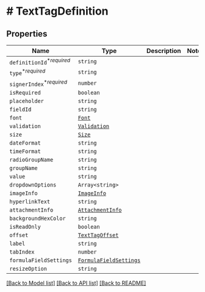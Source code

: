 # # TextTagDefinition



## Properties

Name | Type | Description | Notes
------------ | ------------- | ------------- | -------------
| `definitionId`<sup>*_required_</sup> | ```string``` |   |  |
| `type`<sup>*_required_</sup> | ```string``` |   |  |
| `signerIndex`<sup>*_required_</sup> | ```number``` |   |  |
| `isRequired` | ```boolean``` |   |  |
| `placeholder` | ```string``` |   |  |
| `fieldId` | ```string``` |   |  |
| `font` | [```Font```](Font.md) |   |  |
| `validation` | [```Validation```](Validation.md) |   |  |
| `size` | [```Size```](Size.md) |   |  |
| `dateFormat` | ```string``` |   |  |
| `timeFormat` | ```string``` |   |  |
| `radioGroupName` | ```string``` |   |  |
| `groupName` | ```string``` |   |  |
| `value` | ```string``` |   |  |
| `dropdownOptions` | ```Array<string>``` |   |  |
| `imageInfo` | [```ImageInfo```](ImageInfo.md) |   |  |
| `hyperlinkText` | ```string``` |   |  |
| `attachmentInfo` | [```AttachmentInfo```](AttachmentInfo.md) |   |  |
| `backgroundHexColor` | ```string``` |   |  |
| `isReadOnly` | ```boolean``` |   |  |
| `offset` | [```TextTagOffset```](TextTagOffset.md) |   |  |
| `label` | ```string``` |   |  |
| `tabIndex` | ```number``` |   |  |
| `formulaFieldSettings` | [```FormulaFieldSettings```](FormulaFieldSettings.md) |   |  |
| `resizeOption` | ```string``` |   |  |

[[Back to Model list]](../README.md#models) [[Back to API list]](../README.md#api-endpoints) [[Back to README]](../README.md)
